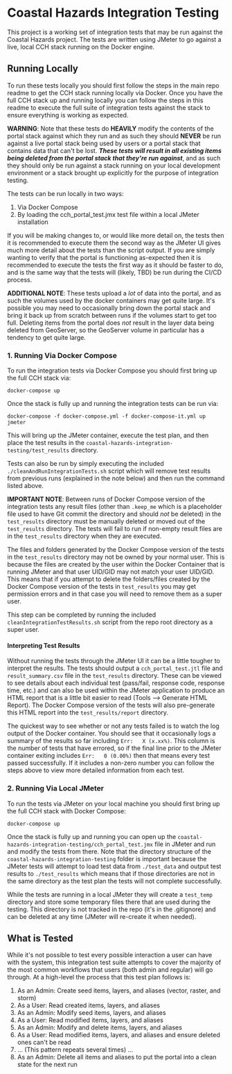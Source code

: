 # Coastal Hazards Integration Testing

This project is a working set of integration tests that may be run against
the Coastal Hazards project. The tests are written using JMeter to go against a live, local CCH
stack running on the Docker engine.

## Running Locally

To run these tests locally you should first follow the steps in the main repo readme to get the CCH stack running locally via Docker. Once you have the full CCH stack up and running locally you can follow the steps in this readme to execute the full suite of integration tests against the stack to ensure everything is working as expected.

**WARNING**: Note that these tests do **HEAVILY** modify the contents of the portal stack against which they run and as such they should **NEVER** be run against a live portal stack being used by users or a portal stack that contains data that can't be lost. _**These tests will result in all existing items being deleted from the portal stack that they're run against**_, and as such they should only be run against a stack running on your local development environment or a stack brought up explicitly for the purpose of integration testing.

The tests can be run locally in two ways:

1. Via Docker Compose
2. By loading the cch_portal_test.jmx test file within a local JMeter installation

If you will be making changes to, or would like more detail on, the tests then it is recommended to execute them the second way as the JMeter UI gives much more detail about the tests than the script output. If you are simply wanting to verify that the portal is functioning as-expected then it is recommended to execute the tests the first way as it should be faster to do, and is the same way that the tests will (likely, TBD) be run during the CI/CD process.

**ADDITIONAL NOTE**: These tests upload a _lot_ of data into the portal, and as such the volumes used by the docker containers may get quite large. It's possible you may need to occasionally bring down the portal stack and bring it back up from scratch between runs if the volumes start to get too full. Deleting items from the portal does _not_ result in the layer data being deleted from GeoServer, so the GeoServer volume in particular has a tendency to get quite large.

### 1. Running Via Docker Compose

To run the integration tests via Docker Compose you should first bring up the full CCH stack via:

`docker-compose up`

Once the stack is fully up and running the integration tests can be run via:

`docker-compose -f docker-compose.yml -f docker-compose-it.yml up jmeter`

This will bring up the JMeter container, execute the test plan, and then place the test results in the `coastal-hazards-integration-testing/test_results` directory.

Tests can also be run by simply executing the included `./cleanAndRunIntegrationTests.sh` script which will remove test results from previous runs (explained in the note below) and then run the command listed above.

**IMPORTANT NOTE**: Between runs of Docker Compose version of the integration tests any result files (other than `.keep_me` which is a placeholder file used to have Git commit the directory and should _not_ be deleted) in the `test_results` directory must be manually deleted or moved out of the `test_results` directory. The tests will fail to run if non-empty result files are in the `test_results` directory when they are executed.

The files and folders generated by the Docker Compose version of the tests in the `test_results` directory may not be owned by your normal user. This is because the files are created by the user within the Docker Container that is running JMeter and that user UID/GID may not match your user UID/GID. This means that if you attempt to delete the folders/files created by the Docker Compose version of the tests in `test_results` you may get permission errors and in that case you will need to remove them as a super user.

This step can be completed by running the included `cleanIntegrationTestResults.sh` script from the repo root directory as a super user.

#### Interpreting Test Results

Without running the tests through the JMeter UI it can be a little tougher to interpret the results. The tests should output a `cch_portal_test.jtl` file and `result_summary.csv` file in the `test_results` directory. These can be viewed to see details about each individual test (pass/fail, response code, response time, etc.) and can also be used within the JMeter application to produce an HTML report that is a little bit easier to read (Tools --> Generate HTML Report). The Docker Compose version of the tests will also pre-generate this HTML report into the `test_results/report` directory.

The quickest way to see whether or not any tests failed is to watch the log output of the Docker container. You should see that it occasionally logs a summary of the results so far including `Err:   X (x.xx%)`. This column is the number of tests that have errored, so if the final line prior to the JMeter container exiting includes `Err:   0 (0.00%)` then that means every test passed successfully. If it includes a non-zero number you can follow the steps above to view more detailed information from each test.

### 2. Running Via Local JMeter

To run the tests via JMeter on your local machine you should first bring up the full CCH stack with Docker Compose:

`docker-compose up`

Once the stack is fully up and running you can open up the `coastal-hazards-integration-testing/cch_portal_test.jmx` file in JMeter and run and modify the tests from there. Note that the directory structure of the `coastal-hazards-integration-testing` folder is important because the JMeter tests will attempt to load test data from `./test_data` and output test results to `./test_results` which means that if those directories are not in the same directory as the test plan the tests will not complete successfully.

While the tests are running in a local JMeter they will create a `test_temp` directory and store some temporary files there that are used during the testing. This directory is not tracked in the repo (it's in the .gitignore) and can be deleted at any time (JMeter will re-create it when needed).

## What is Tested

While it's not possible to test every possible interaction a user can have with the system, this integration test suite attempts to cover the majority of the most common workflows that users (both admin and regular) will go through. At a high-level the process that this test plan follows is:

1. As an Admin: Create seed items, layers, and aliases (vector, raster, and storm)
2. As a User: Read created items, layers, and aliases
3. As an Admin: Modify seed items, layers, and aliases
4. As a User: Read modified items, layers, and aliases
5. As an Admin: Modify and delete items, layers, and aliases
6. As a User: Read modified items, layers, and aliases and ensure deleted ones can't be read
7. ... (This pattern repeats several times) ...
8. As an Admin: Delete all items and aliases to put the portal into a clean state for the next run
